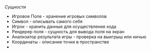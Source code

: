 *Сущности*
+ Игровое Поле - хранение игровых символов
+ Символ - описывать самого себя
+ Игрок - хранить данные для осуществления хода
+ Рендерер поля - сущность для вывода поля на экран
+ Анализатор результата игры - проверка на выигрыш или ничью
+ Координаты - описание точки в пространстве
+ 